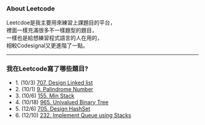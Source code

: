 ### About Leetcode

Leetcdoe是我主要用來練習上課題目的平台，</br>
裡面一樣充滿很多不一樣題型的題目，</br>
一樣也是給想練習程式語言的人在用的，</br>
相較Codesignal又更進階了一點。</br>

-----

### 我在Leetcode寫了哪些題目?</br>
* 1\. (10/3) [707. Design Linked list](https://github.com/Chieh-Yin/Chiehyin/blob/master/LeetCode/707.%20Design%20Linked%20List.py) </br>
* 2\. (10/1) [9. Palindrome Number](https://github.com/Chieh-Yin/Chiehyin/blob/master/LeetCode/9.%20Palindrome%20Number.py)</br>
* 3\. (10/6) [155. Min Stack](https://github.com/Chieh-Yin/Chiehyin/blob/master/LeetCode/155.%20Min%20Stack.py) </br>
* 4\. (10/18) [965. Univalued Binary Tree](https://github.com/Chieh-Yin/Chiehyin/blob/master/LeetCode/965.%20Univalued%20Binary%20Tree.py) </br>
* 5\. (12/6) [705. Design HashSet](https://github.com/Chieh-Yin/Chiehyin/blob/master/LeetCode/705.%20Design%20HashSet.py) </br>
* 6\. (12/10) [232. Implement Queue using Stacks](https://github.com/Chieh-Yin/Chiehyin/blob/master/LeetCode/232.%20Implement%20Queue%20using%20Stacks.py) </br>
